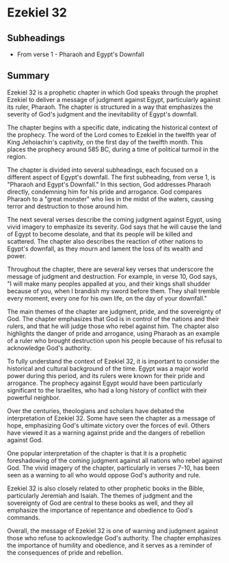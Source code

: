 # Ezekiel 32

## Subheadings

* From verse 1 - Pharaoh and Egypt's Downfall

## Summary

Ezekiel 32 is a prophetic chapter in which God speaks through the prophet Ezekiel to deliver a message of judgment against Egypt, particularly against its ruler, Pharaoh. The chapter is structured in a way that emphasizes the severity of God's judgment and the inevitability of Egypt's downfall.

The chapter begins with a specific date, indicating the historical context of the prophecy. The word of the Lord comes to Ezekiel in the twelfth year of King Jehoiachin's captivity, on the first day of the twelfth month. This places the prophecy around 585 BC, during a time of political turmoil in the region.

The chapter is divided into several subheadings, each focused on a different aspect of Egypt's downfall. The first subheading, from verse 1, is "Pharaoh and Egypt's Downfall." In this section, God addresses Pharaoh directly, condemning him for his pride and arrogance. God compares Pharaoh to a "great monster" who lies in the midst of the waters, causing terror and destruction to those around him.

The next several verses describe the coming judgment against Egypt, using vivid imagery to emphasize its severity. God says that he will cause the land of Egypt to become desolate, and that its people will be killed and scattered. The chapter also describes the reaction of other nations to Egypt's downfall, as they mourn and lament the loss of its wealth and power.

Throughout the chapter, there are several key verses that underscore the message of judgment and destruction. For example, in verse 10, God says, "I will make many peoples appalled at you, and their kings shall shudder because of you, when I brandish my sword before them. They shall tremble every moment, every one for his own life, on the day of your downfall."

The main themes of the chapter are judgment, pride, and the sovereignty of God. The chapter emphasizes that God is in control of the nations and their rulers, and that he will judge those who rebel against him. The chapter also highlights the danger of pride and arrogance, using Pharaoh as an example of a ruler who brought destruction upon his people because of his refusal to acknowledge God's authority.

To fully understand the context of Ezekiel 32, it is important to consider the historical and cultural background of the time. Egypt was a major world power during this period, and its rulers were known for their pride and arrogance. The prophecy against Egypt would have been particularly significant to the Israelites, who had a long history of conflict with their powerful neighbor.

Over the centuries, theologians and scholars have debated the interpretation of Ezekiel 32. Some have seen the chapter as a message of hope, emphasizing God's ultimate victory over the forces of evil. Others have viewed it as a warning against pride and the dangers of rebellion against God.

One popular interpretation of the chapter is that it is a prophetic foreshadowing of the coming judgment against all nations who rebel against God. The vivid imagery of the chapter, particularly in verses 7-10, has been seen as a warning to all who would oppose God's authority and rule.

Ezekiel 32 is also closely related to other prophetic books in the Bible, particularly Jeremiah and Isaiah. The themes of judgment and the sovereignty of God are central to these books as well, and they all emphasize the importance of repentance and obedience to God's commands.

Overall, the message of Ezekiel 32 is one of warning and judgment against those who refuse to acknowledge God's authority. The chapter emphasizes the importance of humility and obedience, and it serves as a reminder of the consequences of pride and rebellion.